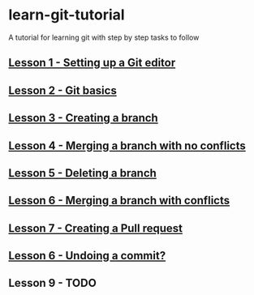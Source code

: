 # learn-git-tutorial

A tutorial for learning git with step by step tasks to follow

## [Lesson 1 - Setting up a Git editor](https://github.com/frantzyy/learn-git-tutorial/blob/master/lesson1.md)

## [Lesson 2 - Git basics](https://github.com/frantzyy/learn-git-tutorial/blob/master/lesson2.md)

## [Lesson 3 - Creating a branch](https://github.com/frantzyy/learn-git-tutorial/blob/master/lesson3.md)

## [Lesson 4 - Merging a branch with no conflicts](https://github.com/frantzyy/learn-git-tutorial/blob/master/lesson4.md)

## [Lesson 5 - Deleting a branch](https://github.com/frantzyy/learn-git-tutorial/blob/master/lesson5.md)

## [Lesson 6 - Merging a branch with conflicts](https://github.com/frantzyy/learn-git-tutorial/blob/master/lesson6.md)

## [Lesson 7 - Creating a Pull request](https://github.com/frantzyy/learn-git-tutorial/blob/master/lesson7.md)

## [Lesson 6 - Undoing a commit?]()

## Lesson 9 - TODO

